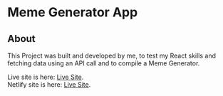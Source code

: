 # Meme Generator App

## About

This Project was built and developed by me, to test my React skills and fetching data using an API call and to compile a Meme Generator.

Live site is here: [Live Site](https://ej-meme-generator.netlify.app).
<br>
Netlify site is here: [Live Site](https://app.netlify.com/sites/ej-meme-generator/settings/general).
